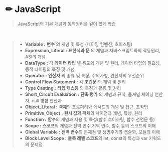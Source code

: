 # ✏ JavaScript

> JavaScript의 기본 개념과 동작원리를 깊이 있게 학습

<br>

> - **Variable :** **변수** 의 개념 및 특성 (네이밍 컨벤션, 호이스팅)
> - **Expression_Literal :** **표현식과 문** 의 개념과 자바스크립트와의 작동원리, ASI의 개념
> - **DataType :** 각 **데이터 타입** 별 용도와 개념 및 원리, 데이터 타입의 필요성, 동적 타이핑의 특징 및 개념
> - **Operator :** **연산자** 의 종류 및 특징, 주의사항, 연산자의 우선순위
> - **Control Flow Statement :** 각 **조건문** 의 개념 및 원리
> - **Type Casting :** **타입 캐스팅** 의 특징과 활용 및 원리
> - **Short_Circuit Evaluation :** **단축 평가** 의 개념과 규칙, 옵셔널 체이닝 연산자, null 병합 연산자
> - **Object_Literal :** **객체**의 프로퍼티와 메서드의 개념 및 접근, 조작법
> - **Primitive_Object :** **원시 값과 객체**의 차이점과 개념, 특성, 원리
> - **Function :** **함수**의 개념과 사용 및 특성(함수 호이스팅, 함수 선언문 등)
> - **Scope :** **스코프**의 개념과 전역 변수,지역 변수, 함수 등의 스코프의 이해
> - **Global Variable :** **전역 변수**의 문제점 및 생명주기와 캡슐화, 모듈의 이해
> - **Block Level Scope :** **블록 레벨 스코프**의 let, const의 특성과 var 키워드의 문제점
